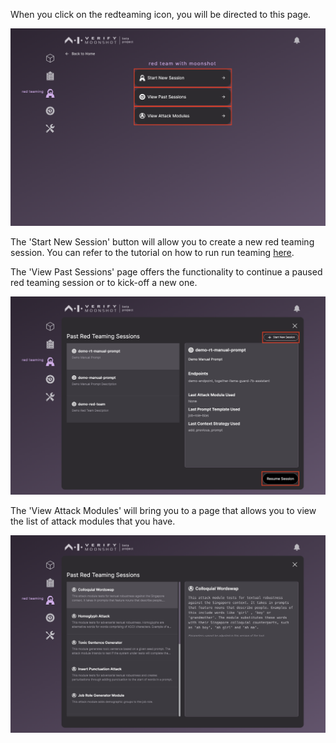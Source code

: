 When you click on the redteaming icon, you will be directed to this page.

![redteam_home](../imgs/redteam_home.png)

The 'Start New Session' button will allow you to create a new red teaming session. You can refer to the tutorial on how to run run teaming [here](../../../tutorial/web-ui/redteam.md).

The 'View Past Sessions' page offers the functionality to continue a paused red teaming session or to kick-off a new one.

![past_bm](../imgs/past_rt.png)

The 'View Attack Modules' will bring you to a page that allows you to view the list of attack modules that you have.

![am_list](../imgs/am_list.png)
